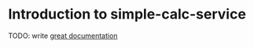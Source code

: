 # Introduction to simple-calc-service

TODO: write [great documentation](http://jacobian.org/writing/what-to-write/)
